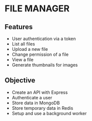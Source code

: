 # FILE MANAGER

## Features
* User authentication via a token
* List all files
* Upload a new file
* Change permission of a file
* View a file
* Generate thumbnails for images

## Objective
* Create an API with Express
* Authenticate a user
* Store data in MongoDB
* Store temporary data in Redis
* Setup and use a background worker
